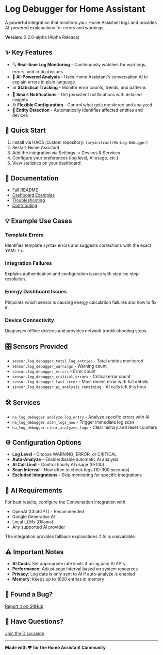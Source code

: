 # Log Debugger for Home Assistant

A powerful integration that monitors your Home Assistant logs and provides AI-powered explanations for errors and warnings.

**Version:** 0.2.0-alpha (Alpha Release)

## ✨ Key Features

- 🔍 **Real-time Log Monitoring** - Continuously watches for warnings, errors, and critical issues
- 🤖 **AI-Powered Analysis** - Uses Home Assistant's conversation AI to explain errors in plain language
- 📊 **Statistical Tracking** - Monitor error counts, trends, and patterns
- 🔔 **Smart Notifications** - Get persistent notifications with detailed insights
- ⚙️ **Flexible Configuration** - Control what gets monitored and analyzed
- 🎯 **Entity Detection** - Automatically identifies affected entities and devices

## 🚀 Quick Start

1. Install via HACS (custom repository: `loryanstrant/HA-Log-Debugger`)
2. Restart Home Assistant
3. Add the integration via Settings → Devices & Services
4. Configure your preferences (log level, AI usage, etc.)
5. View statistics on your dashboard!

## 📖 Documentation

- [Full README](https://github.com/loryanstrant/HA-Log-Debugger/blob/main/README.md)
- [Dashboard Examples](https://github.com/loryanstrant/HA-Log-Debugger/blob/main/DASHBOARD.md)
- [Troubleshooting](https://github.com/loryanstrant/HA-Log-Debugger/blob/main/TROUBLESHOOTING.md)
- [Contributing](https://github.com/loryanstrant/HA-Log-Debugger/blob/main/CONTRIBUTING.md)

## 💡 Example Use Cases

### Template Errors
Identifies template syntax errors and suggests corrections with the exact YAML fix.

### Integration Failures
Explains authentication and configuration issues with step-by-step resolution.

### Energy Dashboard Issues
Pinpoints which sensor is causing energy calculation failures and how to fix it.

### Device Connectivity
Diagnoses offline devices and provides network troubleshooting steps.

## 🎛️ Sensors Provided

- `sensor.log_debugger_total_log_entries` - Total entries monitored
- `sensor.log_debugger_warnings` - Warning count
- `sensor.log_debugger_errors` - Error count
- `sensor.log_debugger_critical_errors` - Critical error count
- `sensor.log_debugger_last_error` - Most recent error with full details
- `sensor.log_debugger_ai_analysis_remaining` - AI calls left this hour

## 🛠️ Services

- `ha_log_debugger.analyze_log_entry` - Analyze specific errors with AI
- `ha_log_debugger.scan_logs_now` - Trigger immediate log scan
- `ha_log_debugger.clear_analyzed_logs` - Clear history and reset counters

## ⚙️ Configuration Options

- **Log Level** - Choose WARNING, ERROR, or CRITICAL
- **Auto-Analyze** - Enable/disable automatic AI analysis
- **AI Call Limit** - Control hourly AI usage (0-100)
- **Scan Interval** - How often to check logs (10-300 seconds)
- **Excluded Integrations** - Skip monitoring for specific integrations

## 🤖 AI Requirements

For best results, configure the Conversation integration with:
- OpenAI (ChatGPT) - Recommended
- Google Generative AI
- Local LLMs (Ollama)
- Any supported AI provider

The integration provides fallback explanations if AI is unavailable.

## ⚠️ Important Notes

- **AI Costs**: Set appropriate rate limits if using paid AI APIs
- **Performance**: Adjust scan interval based on system resources
- **Privacy**: Log data is only sent to AI if auto-analyze is enabled
- **Memory**: Keeps up to 1000 entries in memory

## 🐛 Found a Bug?

[Report it on GitHub](https://github.com/loryanstrant/HA-Log-Debugger/issues)

## 💬 Have Questions?

[Join the Discussion](https://github.com/loryanstrant/HA-Log-Debugger/discussions)

---

**Made with ❤️ for the Home Assistant Community**

